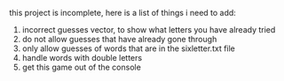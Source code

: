 this project is incomplete, here is a list of things i need to add:
1. incorrect guesses vector, to show what letters you have already tried
2. do not allow guesses that have already gone through
3. only allow guesses of words that are in the sixletter.txt file
4. handle words with double letters
5. get this game out of the console
